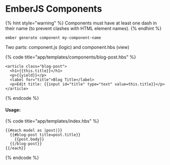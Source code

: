 # EmberJS Components

{% hint style="warning" %}
Components must have at least one dash in their name (to prevent clashes with HTML element names).
{% endhint %}

```
ember generate component my-component-name
```

Two parts: component.js (logic) and component.hbs (view)

{% code title="app/templates/components/blog-post.hbs" %}
```
<article class="blog-post">
  <h1>{{this.title}}</h1>
  <p>{{yield}}</p>
  <label for="title">Blog Title</label>
  <p>Edit title: {{input id="title" type="text" value=this.title}}</p>
</article>
```
{% endcode %}

#### Usage:

{% code title="app/templates/index.hbs" %}
```
{{#each model as |post|}}
  {{#blog-post title=post.title}}
    {{post.body}}
  {{/blog-post}}
{{/each}}
```
{% endcode %}

### &#x20;<a href="toc_defining-a-component-subclass" id="toc_defining-a-component-subclass"></a>
